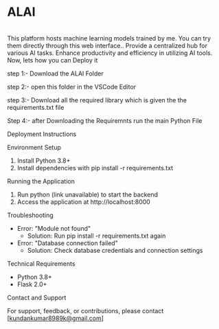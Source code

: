 # ALAI

<br>
This platform hosts machine learning models trained by me. You can try them directly through this web interface..
Provide a centralized hub for various AI tasks.
Enhance productivity and efficiency in utilizing AI tools.

<br>
Now, lets how you can Deploy it 

step 1:- Download the ALAI Folder 

step 2:- open this folder in the VSCode Editor 

step 3:- Download all the required  library which is given the the requirements.txt file 

Step 4:- after Downloading the Requiremnts run the main Python File 






Deployment Instructions

Environment Setup

1. Install Python 3.8+
2. Install dependencies with pip install -r requirements.txt


Running the Application

1. Run python (link unavailable) to start the backend
3. Access the application at http://localhost:8000

Troubleshooting


- Error: "Module not found"
    - Solution: Run pip install -r requirements.txt again
- Error: "Database connection failed"
    - Solution: Check database credentials and connection settings

Technical Requirements

- Python 3.8+
- Flask 2.0+



Contact and Support

For support, feedback, or contributions, please contact [kundankumar8989k@gmail.com]

